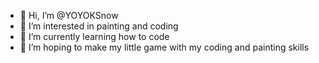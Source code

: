 - 👋 Hi, I’m @YOYOKSnow
- 👀 I’m interested in painting and coding
- 🌱 I’m currently learning how to code
- 💞️ I’m hoping to make my little game with my coding and painting skills

<!---
YOYOKSnow/YOYOKSnow is a ✨ special ✨ repository because its `README.md` (this file) appears on your GitHub profile.
You can click the Preview link to take a look at your changes.
--->
